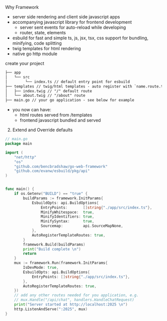 Why Framework

- server side rendering and client side javascript apps
- accompanying javascript library for frontend development
  - server sent events for auto-reload while developing
  - router, state, elements
- esbuild for fast and simple ts, js, jsx, tsx, css support for bundling, minifying, code splitting
- twig templates for html rendering
- native go http module

create your project

```txt
├── app
│   └── src
│        └── index.ts // default entry point for esbuild
├── templates // twig/html templates - auto register with `name.route.twig`
│   ├── index.twig // "/" default route
│   └── about.twig // "/about" route
├── main.go // your go application - see below for example
```

- you now can have:
  - html routes served from /templates
  - frontend javascript bundled and served

2. Extend and Override defaults

```go
// main.go
package main

import (
	"net/http"
	"os"
	"github.com/bencbradshaw/go-web-framework"
	"github.com/evanw/esbuild/pkg/api"
)


func main() {
	if os.Getenv("BUILD") == "true" {
		buildParams := framework.InitParams{
			EsbuildOpts: api.BuildOptions{
				EntryPoints:       []string{"./app/src/index.ts"},
				MinifyWhitespace:  true,
				MinifyIdentifiers: true,
				MinifySyntax:      true,
				Sourcemap:         api.SourceMapNone,
			},
			AutoRegisterTemplateRoutes: true,
		}
		framework.Build(buildParams)
		print("Build complete \n")
		return
	}
	mux := framework.Run(framework.InitParams{
		IsDevMode: true,
		EsbuildOpts: api.BuildOptions{
			EntryPoints: []string{"./app/src/index.ts"},
		},
		AutoRegisterTemplateRoutes: true,
	})
	// add any other routes needed for you application, e.g.
	// mux.Handle("/api/chat", handlers.HandleChatRequest)
	print("Server started at http://localhost:2025 \n")
	http.ListenAndServe(":2025", mux)
}

```
